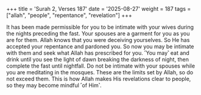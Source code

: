 +++
title = 'Surah 2, Verses 187'
date = '2025-08-27'
weight = 187
tags = ["allah", "people", "repentance", "revelation"]
+++

It has been made permissible for you to be intimate with your wives during the nights preceding the fast. Your spouses are a garment for you as you are for them. Allah knows that you were deceiving yourselves. So He has accepted your repentance and pardoned you. So now you may be intimate with them and seek what Allah has prescribed for you. ˹You may˺ eat and drink until you see the light of dawn breaking the darkness of night, then complete the fast until nightfall. Do not be intimate with your spouses while you are meditating in the mosques. These are the limits set by Allah, so do not exceed them. This is how Allah makes His revelations clear to people, so they may become mindful ˹of Him˺.